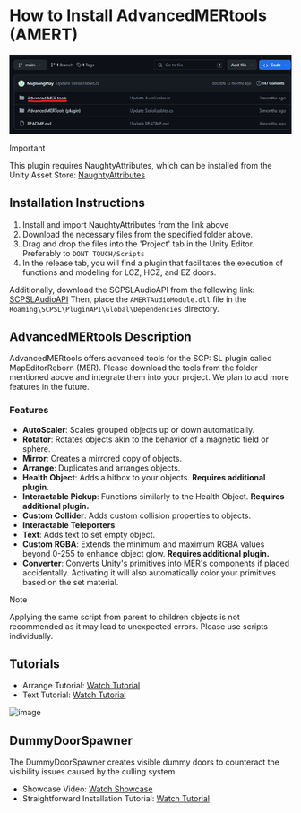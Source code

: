 # How to Install AdvancedMERtools (AMERT)

![image](https://github.com/Maciupek/AdvancedMERtools/blob/main/AMERT.png?raw=true)

> [!IMPORTANT]  
> This plugin requires NaughtyAttributes, which can be installed from the Unity Asset Store: [NaughtyAttributes](https://assetstore.unity.com/packages/tools/utilities/naughtyattributes-129996)

## Installation Instructions
1. Install and import NaughtyAttributes from the link above
2. Download the necessary files from the specified folder above.
3. Drag and drop the files into the 'Project' tab in the Unity Editor. Preferably to `DONT TOUCH/Scripts`
4. In the release tab, you will find a plugin that facilitates the execution of functions and modeling for LCZ, HCZ, and EZ doors.

Additionally, download the SCPSLAudioAPI from the following link:
[SCPSLAudioAPI](https://github.com/CedModV2/SCPSLAudioApi)
Then, place the `AMERTAudioModule.dll` file in the `Roaming\SCPSL\PluginAPI\Global\Dependencies` directory.

## AdvancedMERtools Description
AdvancedMERtools offers advanced tools for the SCP: SL plugin called MapEditorReborn (MER). Please download the tools from the folder mentioned above and integrate them into your project. We plan to add more features in the future.

### Features
- **AutoScaler**: Scales grouped objects up or down automatically.
- **Rotator**: Rotates objects akin to the behavior of a magnetic field or sphere.
- **Mirror**: Creates a mirrored copy of objects.
- **Arrange**: Duplicates and arranges objects.
- **Health Object**: Adds a hitbox to your objects. **Requires additional plugin.**
- **Interactable Pickup**: Functions similarly to the Health Object. **Requires additional plugin.**
- **Custom Collider**: Adds custom collision properties to objects.
- **Interactable Teleporters**: 
- **Text**: Adds text to set empty object.
- **Custom RGBA**: Extends the minimum and maximum RGBA values beyond 0-255 to enhance object glow. **Requires additional plugin.**
- **Converter**: Converts Unity's primitives into MER's components if placed accidentally. Activating it will also automatically color your primitives based on the set material.

> [!NOTE]
> Applying the same script from parent to children objects is not recommended as it may lead to unexpected errors. Please use scripts individually.

## Tutorials
- Arrange Tutorial: [Watch Tutorial](https://youtu.be/adXuM0UINhE)
- Text Tutorial: [Watch Tutorial](https://youtu.be/UmkEbiVhDTE)

![image](https://github.com/MujisongPlay/AdvancedMERtools/assets/96275409/3249ec64-4bfc-4071-98fb-51d1052cc8e6)

## DummyDoorSpawner
The DummyDoorSpawner creates visible dummy doors to counteract the visibility issues caused by the culling system.

- Showcase Video: [Watch Showcase](https://youtu.be/TLkXputvKFc)
- Straightforward Installation Tutorial: [Watch Tutorial](https://youtu.be/-_IvE2kCHvU)
